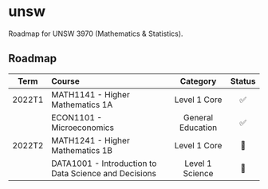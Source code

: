 # unsw

Roadmap for UNSW 3970 (Mathematics & Statistics).

## Roadmap

| Term   | Course                                                |      Category     | Status |
| :---:  | :---                                                  |       :---:       | :---:  |
| 2022T1 | MATH1141 - Higher Mathematics 1A                      | Level 1 Core      |   ✅   |
|        | ECON1101 - Microeconomics                             | General Education |   ✅   |
| 2022T2 | MATH1241 - Higher Mathematics 1B                      | Level 1 Core      |   🚧   |
|        | DATA1001 - Introduction to Data Science and Decisions | Level 1 Science   |   🚧   |
